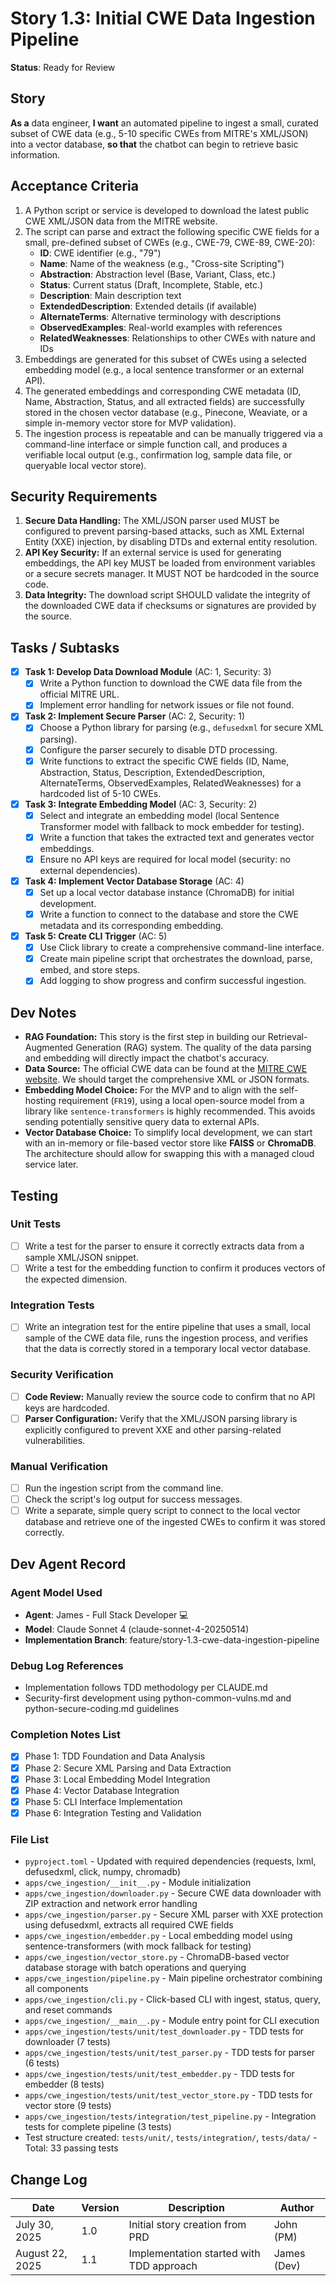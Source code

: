 # Story 1.3: Initial CWE Data Ingestion Pipeline

**Status**: Ready for Review

## Story

**As a** data engineer,
**I want** an automated pipeline to ingest a small, curated subset of CWE data (e.g., 5-10 specific CWEs from MITRE's XML/JSON) into a vector database,
**so that** the chatbot can begin to retrieve basic information.

## Acceptance Criteria

1.  A Python script or service is developed to download the latest public CWE XML/JSON data from the MITRE website.
2.  The script can parse and extract the following specific CWE fields for a small, pre-defined subset of CWEs (e.g., CWE-79, CWE-89, CWE-20):
    - **ID**: CWE identifier (e.g., "79")
    - **Name**: Name of the weakness (e.g., "Cross-site Scripting")
    - **Abstraction**: Abstraction level (Base, Variant, Class, etc.)
    - **Status**: Current status (Draft, Incomplete, Stable, etc.)
    - **Description**: Main description text
    - **ExtendedDescription**: Extended details (if available)
    - **AlternateTerms**: Alternative terminology with descriptions
    - **ObservedExamples**: Real-world examples with references
    - **RelatedWeaknesses**: Relationships to other CWEs with nature and IDs
3.  Embeddings are generated for this subset of CWEs using a selected embedding model (e.g., a local sentence transformer or an external API).
4.  The generated embeddings and corresponding CWE metadata (ID, Name, Abstraction, Status, and all extracted fields) are successfully stored in the chosen vector database (e.g., Pinecone, Weaviate, or a simple in-memory vector store for MVP validation).
5.  The ingestion process is repeatable and can be manually triggered via a command-line interface or simple function call, and produces a verifiable local output (e.g., confirmation log, sample data file, or queryable local vector store).

## Security Requirements

1.  **Secure Data Handling:** The XML/JSON parser used MUST be configured to prevent parsing-based attacks, such as XML External Entity (XXE) injection, by disabling DTDs and external entity resolution.
2.  **API Key Security:** If an external service is used for generating embeddings, the API key MUST be loaded from environment variables or a secure secrets manager. It MUST NOT be hardcoded in the source code.
3.  **Data Integrity:** The download script SHOULD validate the integrity of the downloaded CWE data if checksums or signatures are provided by the source.

## Tasks / Subtasks

-   [x] **Task 1: Develop Data Download Module** (AC: 1, Security: 3)
    -   [x] Write a Python function to download the CWE data file from the official MITRE URL.
    -   [x] Implement error handling for network issues or file not found.
-   [x] **Task 2: Implement Secure Parser** (AC: 2, Security: 1)
    -   [x] Choose a Python library for parsing (e.g., `defusedxml` for secure XML parsing).
    -   [x] Configure the parser securely to disable DTD processing.
    -   [x] Write functions to extract the specific CWE fields (ID, Name, Abstraction, Status, Description, ExtendedDescription, AlternateTerms, ObservedExamples, RelatedWeaknesses) for a hardcoded list of 5-10 CWEs.
-   [x] **Task 3: Integrate Embedding Model** (AC: 3, Security: 2)
    -   [x] Select and integrate an embedding model (local Sentence Transformer model with fallback to mock embedder for testing).
    -   [x] Write a function that takes the extracted text and generates vector embeddings.
    -   [x] Ensure no API keys are required for local model (security: no external dependencies).
-   [x] **Task 4: Implement Vector Database Storage** (AC: 4)
    -   [x] Set up a local vector database instance (ChromaDB) for initial development.
    -   [x] Write a function to connect to the database and store the CWE metadata and its corresponding embedding.
-   [x] **Task 5: Create CLI Trigger** (AC: 5)
    -   [x] Use Click library to create a comprehensive command-line interface.
    -   [x] Create main pipeline script that orchestrates the download, parse, embed, and store steps.
    -   [x] Add logging to show progress and confirm successful ingestion.

## Dev Notes

* **RAG Foundation:** This story is the first step in building our Retrieval-Augmented Generation (RAG) system. The quality of the data parsing and embedding will directly impact the chatbot's accuracy.
* **Data Source:** The official CWE data can be found at the [MITRE CWE website](https://cwe.mitre.org/data/downloads.html). We should target the comprehensive XML or JSON formats.
* **Embedding Model Choice:** For the MVP and to align with the self-hosting requirement (`FR19`), using a local open-source model from a library like `sentence-transformers` is highly recommended. This avoids sending potentially sensitive query data to external APIs.
* **Vector Database Choice:** To simplify local development, we can start with an in-memory or file-based vector store like **FAISS** or **ChromaDB**. The architecture should allow for swapping this with a managed cloud service later.

## Testing

### Unit Tests

-   [ ] Write a test for the parser to ensure it correctly extracts data from a sample XML/JSON snippet.
-   [ ] Write a test for the embedding function to confirm it produces vectors of the expected dimension.

### Integration Tests

-   [ ] Write an integration test for the entire pipeline that uses a small, local sample of the CWE data file, runs the ingestion process, and verifies that the data is correctly stored in a temporary local vector database.

### Security Verification

-   [ ] **Code Review:** Manually review the source code to confirm that no API keys are hardcoded.
-   [ ] **Parser Configuration:** Verify that the XML/JSON parsing library is explicitly configured to prevent XXE and other parsing-related vulnerabilities.

### Manual Verification

-   [ ] Run the ingestion script from the command line.
-   [ ] Check the script's log output for success messages.
-   [ ] Write a separate, simple query script to connect to the local vector database and retrieve one of the ingested CWEs to confirm it was stored correctly.

## Dev Agent Record

### Agent Model Used
- **Agent**: James - Full Stack Developer 💻
- **Model**: Claude Sonnet 4 (claude-sonnet-4-20250514)
- **Implementation Branch**: feature/story-1.3-cwe-data-ingestion-pipeline

### Debug Log References
- Implementation follows TDD methodology per CLAUDE.md
- Security-first development using python-common-vulns.md and python-secure-coding.md guidelines

### Completion Notes List
- [x] Phase 1: TDD Foundation and Data Analysis
- [x] Phase 2: Secure XML Parsing and Data Extraction  
- [x] Phase 3: Local Embedding Model Integration
- [x] Phase 4: Vector Database Integration
- [x] Phase 5: CLI Interface Implementation
- [x] Phase 6: Integration Testing and Validation

### File List
- `pyproject.toml` - Updated with required dependencies (requests, lxml, defusedxml, click, numpy, chromadb)
- `apps/cwe_ingestion/__init__.py` - Module initialization
- `apps/cwe_ingestion/downloader.py` - Secure CWE data downloader with ZIP extraction and network error handling
- `apps/cwe_ingestion/parser.py` - Secure XML parser with XXE protection using defusedxml, extracts all required CWE fields
- `apps/cwe_ingestion/embedder.py` - Local embedding model using sentence-transformers (with mock fallback for testing)
- `apps/cwe_ingestion/vector_store.py` - ChromaDB-based vector database storage with batch operations and querying
- `apps/cwe_ingestion/pipeline.py` - Main pipeline orchestrator combining all components
- `apps/cwe_ingestion/cli.py` - Click-based CLI with ingest, status, query, and reset commands
- `apps/cwe_ingestion/__main__.py` - Module entry point for CLI execution
- `apps/cwe_ingestion/tests/unit/test_downloader.py` - TDD tests for downloader (7 tests)
- `apps/cwe_ingestion/tests/unit/test_parser.py` - TDD tests for parser (6 tests)
- `apps/cwe_ingestion/tests/unit/test_embedder.py` - TDD tests for embedder (8 tests)
- `apps/cwe_ingestion/tests/unit/test_vector_store.py` - TDD tests for vector store (9 tests)
- `apps/cwe_ingestion/tests/integration/test_pipeline.py` - Integration tests for complete pipeline (3 tests)
- Test structure created: `tests/unit/`, `tests/integration/`, `tests/data/` - Total: 33 passing tests

## Change Log

| Date          | Version | Description                   | Author      |
|---------------|---------|-------------------------------|-------------|
| July 30, 2025 | 1.0     | Initial story creation from PRD | John (PM)   |
| August 22, 2025 | 1.1   | Implementation started with TDD approach | James (Dev) |